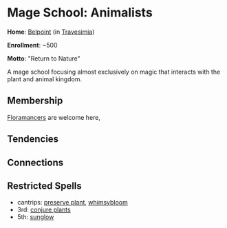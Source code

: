 # Mage School: Animalists
**Home**: [Belpoint](../../Cities/Belpoint.md) (in [Travesimia](../../Nations/Travesimia.md))

**Enrollment**: ~500

**Motto**: "Return to Nature"

A mage school focusing almost exclusively on magic that interacts with the plant and animal kingdom.

## Membership
[Floramancers](../../Classes/Wizard/Floramancy.md) are welcome here, 

## Tendencies

## Connections

## Restricted Spells

* cantrips: [preserve plant](../../Magic/Spells/preserve-plant.md), [whimsybloom](../../Magic/Spells/whimsybloom.md)
* 3rd: [conjure plants](../../Magic/Spells/conjure-plants.md)
* 5th: [sunglow](../../Magic/Spells/sunglow.md)
